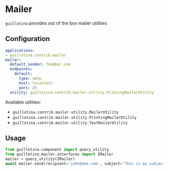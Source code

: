 # Mailer

`guillotina` provides out of the box mailer utilities


## Configuration

```yaml
applications:
- guillotina.contrib.mailer
mailer:
  default_sender: foo@bar.com
  endpoints:
    default:
      type: smtp
      host: localhost
      port: 25
  utility: guillotina.contrib.mailer.utility.PrintingMailerUtility
```

Available utilities:
- `guillotina.contrib.mailer.utility.MailerUtility`
- `guillotina.contrib.mailer.utility.PrintingMailerUtility`
- `guillotina.contrib.mailer.utility.TestMailerUtility`


## Usage

```python
from guillotina.component import query_utility
from guillotina_mailer.interfaces import IMailer
mailer = query_utility(IMailer)
await mailer.send(recipient='john@doe.com', subject='This is my subject', text='Body of email')
```